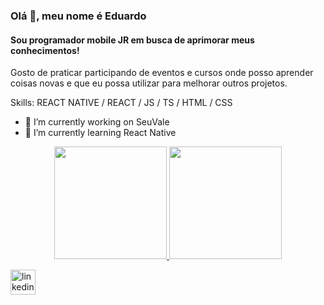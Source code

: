 ### Olá 👋, meu nome é Eduardo
#### Sou programador mobile JR em busca de aprimorar meus conhecimentos!

Gosto de praticar participando de eventos e cursos onde posso aprender coisas novas e que eu possa utilizar para melhorar outros projetos.

Skills: REACT NATIVE / REACT / JS / TS / HTML / CSS 

- 🔭 I’m currently working on SeuVale 
- 🌱 I’m currently learning React Native 

<div align="center">
  <a href="https://github.com/rafaballerini">
  <img height="180em" src="https://github-readme-stats.vercel.app/api?username=EduBarrros&show_icons=true&theme=synthwave&include_all_commits=true&count_private=true"/>
  <img height="180em" src="https://github-readme-stats.vercel.app/api/top-langs/?username=EduBarros&layout=compact&langs_count=7&theme=synthwave"/>
</div>


[<img src='https://cdn.jsdelivr.net/npm/simple-icons@3.0.1/icons/linkedin.svg' alt='linkedin' height='40'>](https://www.linkedin.com/in/eduardo-de-oliveira-barros-b5a2491b5/)  


